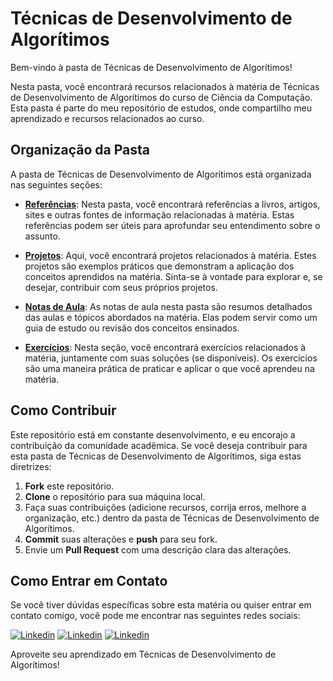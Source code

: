 # Técnicas de Desenvolvimento de Algorítimos

Bem-vindo à pasta de Técnicas de Desenvolvimento de Algorítimos!

Nesta pasta, você encontrará recursos relacionados à matéria de Técnicas de Desenvolvimento de Algorítimos do curso de Ciência da Computação. Esta pasta é parte do meu repositório de estudos, onde compartilho meu aprendizado e recursos relacionados ao curso.

## Organização da Pasta

A pasta de Técnicas de Desenvolvimento de Algorítimos está organizada nas seguintes seções:

- **[Referências](tda/ref)**: Nesta pasta, você encontrará referências a livros, artigos, sites e outras fontes de informação relacionadas à matéria. Estas referências podem ser úteis para aprofundar seu entendimento sobre o assunto.

- **[Projetos](tda/projetos)**: Aqui, você encontrará projetos relacionados à matéria. Estes projetos são exemplos práticos que demonstram a aplicação dos conceitos aprendidos na matéria. Sinta-se à vontade para explorar e, se desejar, contribuir com seus próprios projetos.

- **[Notas de Aula](tda/notas-de-aula)**: As notas de aula nesta pasta são resumos detalhados das aulas e tópicos abordados na matéria. Elas podem servir como um guia de estudo ou revisão dos conceitos ensinados.

- **[Exercícios](tda/exercicios)**: Nesta seção, você encontrará exercícios relacionados à matéria, juntamente com suas soluções (se disponíveis). Os exercícios são uma maneira prática de praticar e aplicar o que você aprendeu na matéria.

## Como Contribuir

Este repositório está em constante desenvolvimento, e eu encorajo a contribuição da comunidade acadêmica. Se você deseja contribuir para esta pasta de Técnicas de Desenvolvimento de Algorítimos, siga estas diretrizes:

1. **Fork** este repositório.
2. **Clone** o repositório para sua máquina local.
3. Faça suas contribuições (adicione recursos, corrija erros, melhore a organização, etc.) dentro da pasta de Técnicas de Desenvolvimento de Algorítimos.
4. **Commit** suas alterações e **push** para seu fork.
5. Envie um **Pull Request** com uma descrição clara das alterações.

## Como Entrar em Contato

Se você tiver dúvidas específicas sobre esta matéria ou quiser entrar em contato comigo, você pode me encontrar nas seguintes redes sociais:


 <p>
  <a href="https://www.linkedin.com/in/pcastr/">
    <img alt="Linkedin" src="https://img.shields.io/badge/linkedin-0077B5?logo=linkedin&logoColor=white&style=for-the-badge" /></a>
<a href="https://www.instagram.com/lucaspcastr/">
    <img alt="Linkedin" src="https://img.shields.io/badge/Instagram-E4405F?style=for-the-badge&logo=instagram&logoColor=white" /></a>
<a href="https://medium.com/@lpviancastrodev">
    <img alt="Linkedin" src="https://img.shields.io/badge/Medium-12100E?style=for-the-badge&logo=medium&logoColor=white" /></a>

</p>


Aproveite seu aprendizado em Técnicas de Desenvolvimento de Algorítimos!
